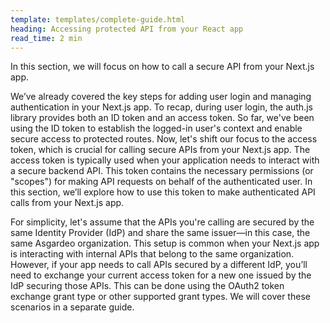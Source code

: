 ```yaml
---
template: templates/complete-guide.html
heading: Accessing protected API from your React app
read_time: 2 min
---
```


In this section, we will focus on how to call a secure API from your Next.js app.

We’ve already covered the key steps for adding user login and managing authentication in your Next.js app. To recap, during user login, the auth.js library provides both an ID token and an access token. So far, we've been using the ID token to establish the logged-in user's context and enable secure access to protected routes. Now, let's shift our focus to the access token, which is crucial for calling secure APIs from your Next.js app.
The access token is typically used when your application needs to interact with a secure backend API. This token contains the necessary permissions (or "scopes") for making API requests on behalf of the authenticated user. In this section, we’ll explore how to use this token to make authenticated API calls from your Next.js app.

For simplicity, let's assume that the APIs you're calling are secured by the same Identity Provider (IdP) and share the same issuer—in this case, the same Asgardeo organization. This setup is common when your Next.js app is interacting with internal APIs that belong to the same organization. However, if your app needs to call APIs secured by a different IdP, you’ll need to exchange your current access token for a new one issued by the IdP securing those APIs. This can be done using the OAuth2 token exchange grant type or other supported grant types. We will cover these scenarios in a separate guide. 
